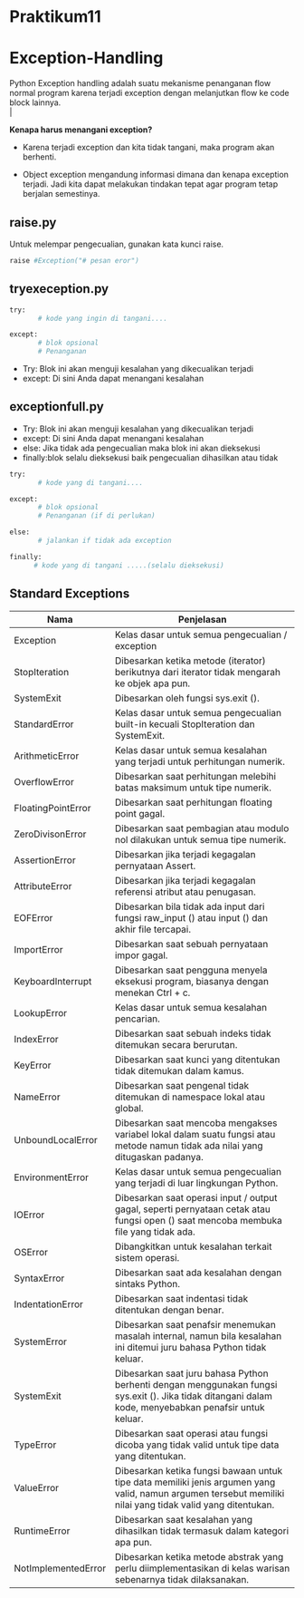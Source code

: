 # Praktikum11
# **Exception-Handling**

Python Exception handling adalah suatu mekanisme penanganan flow normal program karena terjadi exception dengan melanjutkan flow ke code block lainnya.
<br>                                            |

**Kenapa harus menangani exception?**

- Karena terjadi exception dan kita tidak tangani, maka program akan berhenti.

- Object exception mengandung informasi dimana dan kenapa exception terjadi. Jadi kita dapat melakukan tindakan tepat agar program tetap berjalan semestinya.

## **raise.py**

Untuk melempar pengecualian, gunakan kata kunci raise.

```sh
raise #Exception("# pesan eror")
```

## **tryexeception.py**

```sh
try:
       # kode yang ingin di tangani....

except:
       # blok opsional
       # Penanganan

```

- Try: Blok ini akan menguji kesalahan yang dikecualikan terjadi
- except: Di ​​sini Anda dapat menangani kesalahan

## **exceptionfull.py**

- Try: Blok ini akan menguji kesalahan yang dikecualikan terjadi
- except: Di ​​sini Anda dapat menangani kesalahan
- else: Jika tidak ada pengecualian maka blok ini akan dieksekusi
- finally:blok selalu dieksekusi baik pengecualian dihasilkan atau tidak

```sh
try:
       # kode yang di tangani....

except:
       # blok opsional
       # Penanganan (if di perlukan)

else:
       # jalankan if tidak ada exception

finally:
      # kode yang di tangani .....(selalu dieksekusi)
```

## **Standard Exceptions**

| Nama                | Penjelasan                                                                                                                                                 |
| ------------------- | ---------------------------------------------------------------------------------------------------------------------------------------------------------- |
| Exception           | Kelas dasar untuk semua pengecualian / exception                                                                                                           |
| StopIteration       | Dibesarkan ketika metode (iterator) berikutnya dari iterator tidak mengarah ke objek apa pun.                                                              |
| SystemExit          | Dibesarkan oleh fungsi sys.exit ().                                                                                                                        |
| StandardError       | Kelas dasar untuk semua pengecualian built-in kecuali StopIteration dan SystemExit.                                                                        |
| ArithmeticError     | Kelas dasar untuk semua kesalahan yang terjadi untuk perhitungan numerik.                                                                                  |
| OverflowError       | Dibesarkan saat perhitungan melebihi batas maksimum untuk tipe numerik.                                                                                    |
| FloatingPointError  | Dibesarkan saat perhitungan floating point gagal.                                                                                                          |
| ZeroDivisonError    | Dibesarkan saat pembagian atau modulo nol dilakukan untuk semua tipe numerik.                                                                              |
| AssertionError      | Dibesarkan jika terjadi kegagalan pernyataan Assert.                                                                                                       |
| AttributeError      | Dibesarkan jika terjadi kegagalan referensi atribut atau penugasan.                                                                                        |
| EOFError            | Dibesarkan bila tidak ada input dari fungsi raw_input () atau input () dan akhir file tercapai.                                                            |
| ImportError         | Dibesarkan saat sebuah pernyataan impor gagal.                                                                                                             |
| KeyboardInterrupt   | Dibesarkan saat pengguna menyela eksekusi program, biasanya dengan menekan Ctrl + c.                                                                       |
| LookupError         | Kelas dasar untuk semua kesalahan pencarian.                                                                                                               |
| IndexError          | Dibesarkan saat sebuah indeks tidak ditemukan secara berurutan.                                                                                            |
| KeyError            | Dibesarkan saat kunci yang ditentukan tidak ditemukan dalam kamus.                                                                                         |
| NameError           | Dibesarkan saat pengenal tidak ditemukan di namespace lokal atau global.                                                                                   |
| UnboundLocalError   | Dibesarkan saat mencoba mengakses variabel lokal dalam suatu fungsi atau metode namun tidak ada nilai yang ditugaskan padanya.                             |
| EnvironmentError    | Kelas dasar untuk semua pengecualian yang terjadi di luar lingkungan Python.                                                                               |
| IOError             | Dibesarkan saat operasi input / output gagal, seperti pernyataan cetak atau fungsi open () saat mencoba membuka file yang tidak ada.                       |
| OSError             | Dibangkitkan untuk kesalahan terkait sistem operasi.                                                                                                       |
| SyntaxError         | Dibesarkan saat ada kesalahan dengan sintaks Python.                                                                                                       |
| IndentationError    | Dibesarkan saat indentasi tidak ditentukan dengan benar.                                                                                                   |
| SystemError         | Dibesarkan saat penafsir menemukan masalah internal, namun bila kesalahan ini ditemui juru bahasa Python tidak keluar.                                     |
| SystemExit          | Dibesarkan saat juru bahasa Python berhenti dengan menggunakan fungsi sys.exit (). Jika tidak ditangani dalam kode, menyebabkan penafsir untuk keluar.     |
| TypeError           | Dibesarkan saat operasi atau fungsi dicoba yang tidak valid untuk tipe data yang ditentukan.                                                               |
| ValueError          | Dibesarkan ketika fungsi bawaan untuk tipe data memiliki jenis argumen yang valid, namun argumen tersebut memiliki nilai yang tidak valid yang ditentukan. |
| RuntimeError        | Dibesarkan saat kesalahan yang dihasilkan tidak termasuk dalam kategori apa pun.                                                                           |
| NotImplementedError | Dibesarkan ketika metode abstrak yang perlu diimplementasikan di kelas warisan sebenarnya tidak dilaksanakan.  